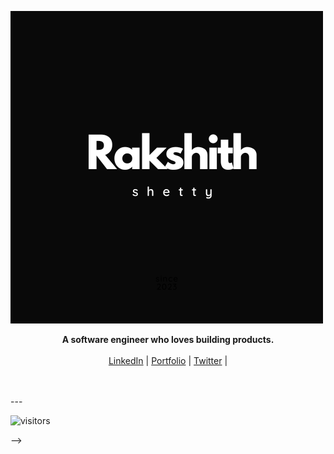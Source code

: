
![Web 1920 – 1](https://github.com/Rakxit-Shetty/Rakxit-Shetty/blob/main/assets/images/RakkiShetty.png) <p align="center"> <b>A software engineer who loves building products.</b><br> <br> <a href="https://www.linkedin.com/in/rakshith-shetty-/" target="_blank">LinkedIn</a> | <a href="https://rakshithshetty.vercel.app/" target="_blank">Portfolio</a> | <a href="https://twitter.com/rakxi_Shetty" target="_blank">Twitter</a> | <br><br> </p> 


<!-- 


# Hi, I'm Rakshith 👋🏾 



## Friendly neighborhood Webmaster


## Want to know more about me? [Check out my portfolio.](https://rakshithshetty.vercel.app/)

## Find me around the web 🌎:

[![Twitter Badge](https://img.shields.io/badge/Twitter-Profile-informational?style=flat&logo=twitter&logoColor=white&color=1CA2F1)](https://twitter.com/rakxi_Shetty)
[![LinkedIn Badge](https://img.shields.io/badge/LinkedIn-Profile-informational?style=flat&logo=linkedin&logoColor=white&color=0D76A8)](https://www.linkedin.com/in/rakshith-shetty-/)


## &#x1f4c8; GitHub Stats


![](https://my-readmehit.vercel.app/api?username=Rakxit-Shetty&theme=dark&hide_border=true&include_all_commits=true&count_private=true)
<br>
![](https://github-readme-streak-stats.herokuapp.com/?user=Rakxit-Shetty&theme=dark&hide_border=true)

<br>

![](https://my-readmehit.vercel.app/api/top-langs/?username=Rakxit-Shetty&layout=compact&theme=dark&hide_border=true&include_all_commits=true&count_private=true&layout=compact)
<!--br>

![](https://github-readme-stats.vercel.app/api?username=Rakxit-Shetty&theme=dark&hide_border=true&include_all_commits=true&count_private=false)<br/>
![](https://github-readme-streak-stats.herokuapp.com/?user=Rakxit-Shetty&theme=dark&hide_border=true)<br/>
![](https://github-readme-stats.vercel.app/api/top-langs/?username=Rakxit-Shetty&theme=dark&hide_border=true&include_all_commits=true&count_private=false&layout=compact)

<br>

<br>
<br>
<a href="https://github.com/Rakxit-Shetty">
  <img align="center" style="margin:0.5rem" src="https://github-readme-stats.vercel.app/api/top-langs/?username=Rakxit-Shetty&hide=html,css&title_color=ffffff&text_color=c9cacc&icon_color=4AB197&bg_color=1A2B34" />
</a>

<a href="https://github.com/Rakxit-Shetty">
  <img align="center" style="margin:0.5rem" src="https://github-readme-stats.vercel.app/api?username=Rakxit-Shetty&show_icons=true&line_height=27&count_private=true&title_color=ffffff&text_color=c9cacc&icon_color=4AB097&bg_color=1A2B34" alt="RAKKIZ's GitHub Stats" />
</a>

<br>
<!--br>

## 🏆 GitHub Trophies
![](https://github-profile-trophy.vercel.app/?username=Rakxit-Shetty&theme=radical&no-frame=true&no-bg=false&margin-w=4)


<br-->
<br>
---



![visitors](https://visitor-badge.glitch.me/badge?page_id=Rakxit-Shetty..visitor-badge)

-->



 

